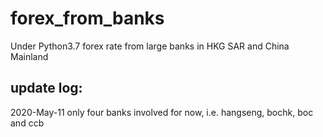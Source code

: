 # forex_from_banks
Under Python3.7
forex rate from large banks in HKG SAR and China Mainland

## update log:
2020-May-11 only four banks involved for now, i.e. hangseng, bochk, boc and ccb
